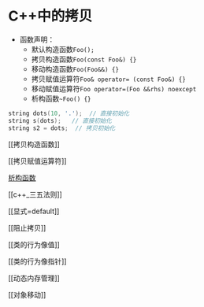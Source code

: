 # C++中的拷贝

- 函数声明：
  - 默认构造函数`Foo();`
  - 拷贝构造函数`Foo(const Foo&) {}`
  - 移动构造函数`Foo(Foo&&) {}`
  - 拷贝赋值运算符`Foo& operator= (const Foo&) {}`
  - 移动赋值运算符`Foo operator=(Foo &&rhs) noexcept`
  - 析构函数`~Foo() {}`

```c++
string dots(10, '.');  // 直接初始化
string s(dots);   // 直接初始化
string s2 = dots;  // 拷贝初始化 
```

[[拷贝构造函数]]

[[拷贝赋值运算符]]

[析构函数](c++_destructor.md)

[[c++_三五法则]]

[[显式=default]]

[[阻止拷贝]]

[[类的行为像值]]

[[类的行为像指针]]

[[动态内存管理]]

[[对象移动]]
